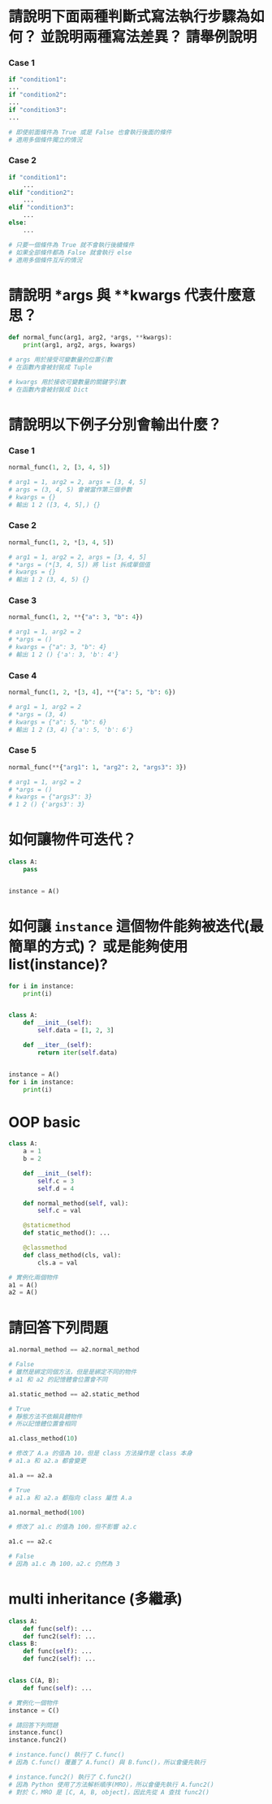 # 請說明下面兩種判斷式寫法執行步驟為如何？ 並說明兩種寫法差異？ 請舉例說明

### Case 1

```py
if "condition1":
...
if "condition2":
...
if "condition3":
...

# 即使前面條件為 True 或是 False 也會執行後面的條件
# 適用多個條件獨立的情況
```

### Case 2

```py
if "condition1":
    ...
elif "condition2":
    ...
elif "condition3":
    ...
else:
    ...

# 只要一個條件為 True 就不會執行後續條件
# 如果全部條件都為 False 就會執行 else
# 適用多個條件互斥的情況

```

# 請說明 \*args 與 \*\*kwargs 代表什麼意思？

```py
def normal_func(arg1, arg2, *args, **kwargs):
    print(arg1, arg2, args, kwargs)

# args 用於接受可變數量的位置引數
# 在函數內會被封裝成 Tuple

# kwargs 用於接收可變數量的關鍵字引數
# 在函數內會被封裝成 Dict

```

# 請說明以下例子分別會輸出什麼？

### Case 1

```py
normal_func(1, 2, [3, 4, 5])

# arg1 = 1, arg2 = 2, args = [3, 4, 5]
# args = (3, 4, 5) 會被當作第三個參數
# kwargs = {}
# 輸出 1 2 ([3, 4, 5],) {}
```

### Case 2

```py
normal_func(1, 2, *[3, 4, 5])

# arg1 = 1, arg2 = 2, args = [3, 4, 5]
# *args = (*[3, 4, 5]) 將 list 拆成單個值
# kwargs = {}
# 輸出 1 2 (3, 4, 5) {}

```

### Case 3

```py
normal_func(1, 2, **{"a": 3, "b": 4})

# arg1 = 1, arg2 = 2
# *args = ()
# kwargs = {"a": 3, "b": 4}
# 輸出 1 2 () {'a': 3, 'b': 4'}
```

### Case 4

```py
normal_func(1, 2, *[3, 4], **{"a": 5, "b": 6})

# arg1 = 1, arg2 = 2
# *args = (3, 4)
# kwargs = {"a": 5, "b": 6}
# 輸出 1 2 (3, 4) {'a': 5, 'b': 6'}
```

### Case 5

```py
normal_func(**{"arg1": 1, "arg2": 2, "args3": 3})

# arg1 = 1, arg2 = 2
# *args = ()
# kwargs = {"args3": 3}
# 1 2 () {'args3': 3}
```

# 如何讓物件可迭代？

```py
class A:
    pass


instance = A()
```

# 如何讓 `instance` 這個物件能夠被迭代(最簡單的方式)？ 或是能夠使用 list(instance)?

```py
for i in instance:
    print(i)


class A:
    def __init__(self):
        self.data = [1, 2, 3]

    def __iter__(self):
        return iter(self.data)


instance = A()
for i in instance:
    print(i)
```

# OOP basic

```py
class A:
    a = 1
    b = 2

    def __init__(self):
        self.c = 3
        self.d = 4

    def normal_method(self, val):
        self.c = val

    @staticmethod
    def static_method(): ...

    @classmethod
    def class_method(cls, val):
        cls.a = val

# 實例化兩個物件
a1 = A()
a2 = A()
```

# 請回答下列問題

```py
a1.normal_method == a2.normal_method

# False
# 雖然是綁定同個方法，但是是綁定不同的物件
# a1 和 a2 的記憶體會位置會不同
```

```py
a1.static_method == a2.static_method

# True
# 靜態方法不依賴具體物件
# 所以記憶體位置會相同
```

```py
a1.class_method(10)

# 修改了 A.a 的值為 10，但是 class 方法操作是 class 本身
# a1.a 和 a2.a 都會變更
```

```py
a1.a == a2.a

# True
# a1.a 和 a2.a 都指向 class 屬性 A.a
```

```py
a1.normal_method(100)

# 修改了 a1.c 的值為 100，但不影響 a2.c
```

```py
a1.c == a2.c

# False
# 因為 a1.c 為 100，a2.c 仍然為 3
```

# multi inheritance (多繼承)

```py
class A:
    def func(self): ...
    def func2(self): ...
class B:
    def func(self): ...
    def func2(self): ...


class C(A, B):
    def func(self): ...

# 實例化一個物件
instance = C()

# 請回答下列問題
instance.func()
instance.func2()

# instance.func() 執行了 C.func()
# 因為 C.func() 覆蓋了 A.func() 與 B.func()，所以會優先執行

# instance.func2() 執行了 C.func2()
# 因為 Python 使用了方法解析順序(MRO)，所以會優先執行 A.func2()
# 對於 C，MRO 是 [C, A, B, object]，因此先從 A 查找 func2()
```
